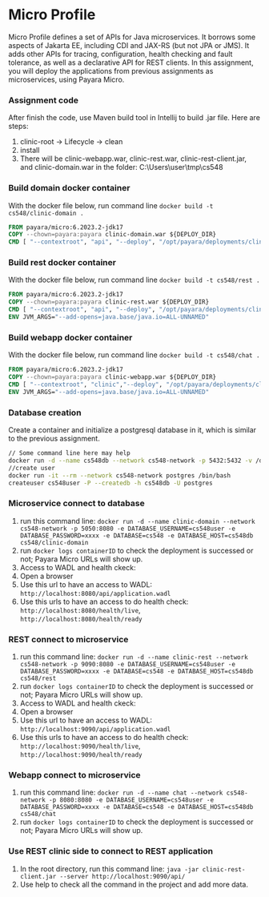 # Micro Profile

Micro Profile defines a set of APIs for Java microservices.  It borrows some aspects of Jakarta EE, including CDI and JAX-RS (but not JPA or JMS).  It adds other APIs for tracing, configuration, health checking and fault tolerance, as well as a declarative API for REST clients. In this assignment, you will deploy the applications from previous assignments as microservices, using Payara Micro.

### Assignment code
After finish the code, use Maven build tool in Intellij to build .jar file. Here are steps:

1. clinic-root -> Lifecycle -> clean
2. install
3. There will be clinic-webapp.war, clinic-rest.war, clinic-rest-client.jar, and clinic-domain.war in the folder: C:\Users\user\tmp\cs548

### Build domain docker container
With the docker file below, run command line ```docker build -t cs548/clinic-domain .```
```Dockerfile
FROM payara/micro:6.2023.2-jdk17
COPY --chown=payara:payara clinic-domain.war ${DEPLOY_DIR}
CMD [ "--contextroot", "api", "--deploy", "/opt/payara/deployments/clinic-domain.war" ]
```

### Build rest docker container
With the docker file below, run command line ```docker build -t cs548/rest .```
```Dockerfile
FROM payara/micro:6.2023.2-jdk17
COPY --chown=payara:payara clinic-rest.war ${DEPLOY_DIR}
CMD [ "--contextroot", "api", "--deploy", "/opt/payara/deployments/clinic-rest.war" ]
ENV JVM_ARGS="--add-opens=java.base/java.io=ALL-UNNAMED"
```

### Build webapp docker container
With the docker file below, run command line ```docker build -t cs548/chat .```
```Dockerfile
FROM payara/micro:6.2023.2-jdk17
COPY --chown=payara:payara clinic-webapp.war ${DEPLOY_DIR}
CMD [ "--contextroot", "clinic","--deploy", "/opt/payara/deployments/clinic-webapp.war" ]
ENV JVM_ARGS="--add-opens=java.base/java.io=ALL-UNNAMED"
```
### Database creation
Create a container and initialize a postgresql database in it, which is similar to the previous assignment.

```bash
// Some command line here may help
docker run -d --name cs548db --network cs548-network -p 5432:5432 -v /data:/var/lib/postgresql/data -e POSTGRES_PASSWORD=xxxx -e PGDATA=/var/lib/postgresql/data/pgdata postgres
//create user
docker run -it --rm --network cs548-network postgres /bin/bash
createuser cs548user -P --createdb -h cs548db -U postgres
```

### Microservice connect to database
1. run this command line: ```docker run -d --name clinic-domain --network cs548-network -p 5050:8080 -e DATABASE_USERNAME=cs548user -e DATABASE_PASSWORD=xxxx -e DATABASE=cs548 -e DATABASE_HOST=cs548db cs548/clinic-domain```
2. run ```docker logs containerID``` to check the deployment is successed or not; Payara Micro URLs will show up.
3. Access to WADL and health ckeck:
  1. Open a browser
  2. Use this url to have an access to WADL: ```http://localhost:8080/api/application.wadl```
  3. Use this urls to have an access to do health check: ```http://localhost:8080/health/live```, ```http://localhost:8080/health/ready```

### REST connect to microservice
1. run this command line: ```docker run -d --name clinic-rest --network cs548-network -p 9090:8080 -e DATABASE_USERNAME=cs548user -e DATABASE_PASSWORD=xxxx -e DATABASE=cs548 -e DATABASE_HOST=cs548db cs548/rest```
2. run ```docker logs containerID``` to check the deployment is successed or not; Payara Micro URLs will show up.
3. Access to WADL and health ckeck:
  1. Open a browser
  2. Use this url to have an access to WADL: ```http://localhost:9090/api/application.wadl```
  3. Use this urls to have an access to do health check: ```http://localhost:9090/health/live```, ```http://localhost:9090/health/ready```

### Webapp connect to microservice
1. run this command line: ```docker run -d --name chat --network cs548-network -p 8080:8080 -e DATABASE_USERNAME=cs548user -e DATABASE_PASSWORD=xxxx -e DATABASE=cs548 -e DATABASE_HOST=cs548db cs548/chat```
2. run ```docker logs containerID``` to check the deployment is successed or not; Payara Micro URLs will show up.


### Use REST clinic side to connect to REST application
1. In the root directory, run this command line: ```java -jar clinic-rest-client.jar --server http://localhost:9090/api/```
2. Use help to check all the command in the project and add more data.

